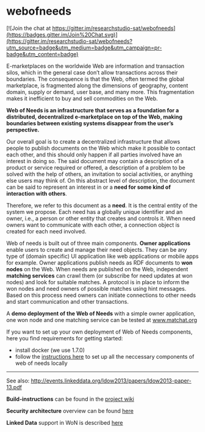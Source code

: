 webofneeds
==========

[![Join the chat at https://gitter.im/researchstudio-sat/webofneeds](https://badges.gitter.im/Join%20Chat.svg)](https://gitter.im/researchstudio-sat/webofneeds?utm_source=badge&utm_medium=badge&utm_campaign=pr-badge&utm_content=badge)

E-marketplaces on the worldwide Web are information and transaction silos, which in the general case don’t allow transactions across their boundaries. The consequence is that the Web, often termed the global marketplace, is fragmented along the dimensions of geography, content domain, supply or demand, user base, and many more. This fragmentation makes it inefficient to buy and sell commodities on the Web. 

**Web of Needs is an infrastructure that serves as a foundation for a distributed, decentralized e-marketplace on top of the Web, making boundaries between existing systems disappear from the user’s perspective.**

Our overall goal is to create a decentralized infrastructure that allows people to publish documents on the Web which make it possible to contact each other, and this should only happen if all parties involved have an interest in doing so. The said document may contain a description of a product or service required or offered, a description of a problem to be solved with the help of others, an invitation to social activities, or anything else users may think of. On this abstract level of description, the document can be said to represent an interest in or a **need for some kind of interaction with others**. 

Therefore, we refer to this document as a **need**. It is the central entity of the system we propose. Each need has a globally unique identifier and an owner, i.e., a person or other entity that creates and controls it. When need owners want to communicate with each other, a connection object is created for each need involved. 

Web of needs is built out of three main components. **Owner applications** enable users to create and manage their need objects. They can be any type of (domain specific) UI application like web applications or mobile apps for example. Owner applications publish needs as RDF documents to **won nodes** on the Web. When needs are published on the Web, independent **matching services** can crawl them (or subscribe for need updates at won nodes) and look for suitable matches. A protocol is in place to inform the won nodes and need owners of possible matches using hint messages. Based on this process need owners can initiate connections to other needs and start communication and other transactions.

A **demo deployment of the Web of Needs** with a simple owner application, one won node and one matching service can be tested at www.matchat.org

If you want to set up your own deployment of Web of Needs components, here you find requirements for getting started:
- install docker (we use 1.7.0)
- follow the [instructions here](webofneeds/won-docker/README.md) to set up all the neccessary components of web of needs locally

---

See also: http://events.linkeddata.org/ldow2013/papers/ldow2013-paper-13.pdf

**Build-instructions** can be found in the [project wiki](https://github.com/researchstudio-sat/webofneeds/wiki)

**Security architecture** overview can be found [here](webofneeds/won-core/README.md)

**Linked Data** support in WoN is described [here](webofneeds/won-node-webapp/README.md)
